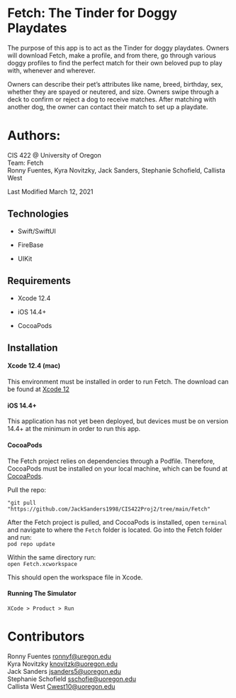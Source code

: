 # Fetch: The Tinder for Doggy Playdates


The purpose of this app is to act as the Tinder for doggy playdates. Owners will download Fetch, make a profile, and from there, go through various doggy profiles to find the perfect match for their own beloved pup to play with, whenever and wherever.


Owners can describe their pet’s attributes like name, breed, birthday, sex, whether they are spayed or neutered, and size. Owners swipe through a deck to confirm or reject a dog to receive matches. After matching with another dog, the owner can contact their match to set up a playdate.


# Authors:

CIS 422 @ University of Oregon  
Team: Fetch   
Ronny Fuentes, Kyra Novitzky, Jack Sanders, Stephanie Schofield, Callista West  

Last Modified March 12, 2021



## Technologies


* Swift/SwiftUI

* FireBase

* UIKit 



## Requirements


* Xcode 12.4

* iOS 14.4+

* CocoaPods

## Installation


#### Xcode 12.4 (mac)


This environment must be installed in order to run Fetch. The download can be found at [Xcode 12](https://developer.apple.com/xcode/)


#### iOS 14.4+


This application has not yet been deployed, but devices must be on version 14.4+ at the minimum in order to run this app.


#### CocoaPods


The Fetch project relies on dependencies through a Podfile. Therefore, CocoaPods must be installed on your local machine, which can be found at [CocoaPods](https://cocoapods.org). 


Pull the repo:
```
"git pull "https://github.com/JackSanders1998/CIS422Proj2/tree/main/Fetch"
```

After the Fetch project is pulled, and CocoaPods is installed, open `terminal` and navigate to where the `Fetch` folder is located. Go into the Fetch folder and run:  
`pod repo update`


Within the same directory run:  
`open Fetch.xcworkspace`

This should open the workspace file in Xcode. 


#### Running The Simulator  
`XCode > Product > Run`


# Contributors

Ronny Fuentes <ronnyf@uregon.edu>  
Kyra Novitzky <knovitzk@uoregon.edu>  
Jack Sanders <jsanders5@uoregon.edu>  
Stephanie Schofield <sschofie@uoregon.edu>  
Callista West <Cwest10@uoregon.edu>  
